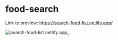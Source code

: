 # food-search

Link to preview: https://search-food-list.netlify.app/

![search-food-list netlify app_](https://user-images.githubusercontent.com/107828537/220578743-809ab8c0-3843-4ed3-9188-6676765ad8a5.png)

